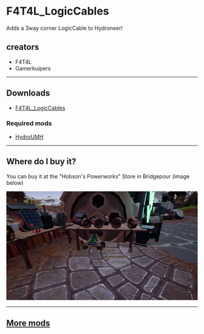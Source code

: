 # F4T4L_LogicCables

Adds a 3way corner LogicCable to Hydroneer!

## creators

- F4T4L
- Gamerkuipers

-------

## Downloads

- [F4T4L_LogicCables](https://github.com/F4T4lerrorbe/HydroneerModding/raw/main/500-f4t4l_LogicCables_P.pak)

### Required mods

- [HydroUMH](https://github.com/RHlNO/HydroneerModding/raw/main/Release%20Mods/501-HydroUMH_P.pak)

-------

## Where do I buy it?

You can buy it at the "Hobson's Powerworks" Store in Bridgepour (image below)

![3WayPipe](./img/3WayCornerLogicCable-Store.png)

-------

## [More mods](../../../)
